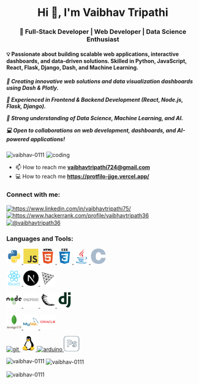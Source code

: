 <h1 align="center">Hi 👋, I'm Vaibhav Tripathi</h1>
<h3 align="center">🚀 Full-Stack Developer | Web Developer | Data Science Enthusiast</h3>
<h4>💡 Passionate about building scalable web applications, interactive dashboards, and data-driven solutions. Skilled in Python, JavaScript, React, Flask, Django, Dash, and Machine Learning.</h4>
<h5>
🔹 Creating innovative web solutions and data visualization dashboards using Dash & Plotly.

  
🔹 Experienced in Frontend & Backend Development (React, Node.js, Flask, Django).


🔹 Strong understanding of Data Science, Machine Learning, and AI.

💻 Open to collaborations on web development, dashboards, and AI-powered applications!
</h5>
<img align="right" alt="coding" width="400" src="https://user-images.githubusercontent.com/55389276/140866485-8fb1c876-9a8f-4d6a-98dc-08c4981eaf70.gif">

<p align="left"> <img src="https://komarev.com/ghpvc/?username=vaibhav-0111&label=Profile%20views&color=0e75b6&style=flat" alt="vaibhav-0111" /> </p>

- 📫 How to reach me **vaibhavtripathi724@gmail.com**
- 💻 How to reach me **https://protfilo-jjge.vercel.app/**


<h3 align="left">Connect with me:</h3>
<p align="left">
<a href="https://linkedin.com/in/https://www.linkedin.com/in/vaibhavtripathi75/" target="blank"><img align="center" src="https://raw.githubusercontent.com/rahuldkjain/github-profile-readme-generator/master/src/images/icons/Social/linked-in-alt.svg" alt="https://www.linkedin.com/in/vaibhavtripathi75/" height="30" width="40" /></a>
<a href="https://www.hackerrank.com/https://www.hackerrank.com/profile/vaibhavtripath36" target="blank"><img align="center" src="https://raw.githubusercontent.com/rahuldkjain/github-profile-readme-generator/master/src/images/icons/Social/hackerrank.svg" alt="https://www.hackerrank.com/profile/vaibhavtripath36" height="30" width="40" /></a>
<a href="https://www.hackerearth.com/@vaibhavtripath36" target="blank"><img align="center" src="https://raw.githubusercontent.com/rahuldkjain/github-profile-readme-generator/master/src/images/icons/Social/hackerearth.svg" alt="@vaibhavtripath36" height="30" width="40" /></a>
</p>

<h3 align="left">Languages and Tools:</h3>
<p align="left">
  <!-- Programming Languages -->
  <a href="https://www.python.org" target="_blank"> <img src="https://raw.githubusercontent.com/devicons/devicon/master/icons/python/python-original.svg" alt="python" width="40" height="40"/> </a>
  <a href="https://developer.mozilla.org/en-US/docs/Web/JavaScript" target="_blank"> <img src="https://raw.githubusercontent.com/devicons/devicon/master/icons/javascript/javascript-original.svg" alt="javascript" width="40" height="40"/> </a>
  <a href="https://www.w3.org/html/" target="_blank"> <img src="https://raw.githubusercontent.com/devicons/devicon/master/icons/html5/html5-original-wordmark.svg" alt="html5" width="40" height="40"/> </a>
  <a href="https://www.w3schools.com/css/" target="_blank"> <img src="https://raw.githubusercontent.com/devicons/devicon/master/icons/css3/css3-original-wordmark.svg" alt="css3" width="40" height="40"/> </a>
  <a href="https://www.java.com" target="_blank"> <img src="https://raw.githubusercontent.com/devicons/devicon/master/icons/java/java-original.svg" alt="java" width="40" height="40"/> </a>
  <a href="https://www.cprogramming.com/" target="_blank"> <img src="https://raw.githubusercontent.com/devicons/devicon/master/icons/c/c-original.svg" alt="c" width="40" height="40"/> </a>

  <!-- Frontend & JS Frameworks -->
  <a href="https://reactjs.org/" target="_blank"> <img src="https://raw.githubusercontent.com/devicons/devicon/master/icons/react/react-original-wordmark.svg" alt="react" width="40" height="40"/> </a>
  <a href="https://nextjs.org/" target="_blank"> <img src="https://raw.githubusercontent.com/devicons/devicon/master/icons/nextjs/nextjs-original.svg" alt="nextjs" width="40" height="40"/> </a>
  <a href="https://threejs.org/" target="_blank"> <img src="https://raw.githubusercontent.com/devicons/devicon/master/icons/threejs/threejs-original.svg" alt="threejs" width="40" height="40"/> </a>

  <!-- Backend -->
  <a href="https://nodejs.org/" target="_blank"> <img src="https://raw.githubusercontent.com/devicons/devicon/master/icons/nodejs/nodejs-original-wordmark.svg" alt="nodejs" width="40" height="40"/> </a>
  <a href="https://expressjs.com/" target="_blank"> <img src="https://raw.githubusercontent.com/devicons/devicon/master/icons/express/express-original-wordmark.svg" alt="express" width="40" height="40"/> </a>
  <a href="https://flask.palletsprojects.com/" target="_blank"> <img src="https://raw.githubusercontent.com/devicons/devicon/master/icons/flask/flask-original.svg" alt="flask" width="40" height="40"/> </a>
  <a href="https://www.djangoproject.com/" target="_blank"> <img src="https://raw.githubusercontent.com/devicons/devicon/master/icons/django/django-plain.svg" alt="django" width="40" height="40"/> </a>

  <!-- Databases -->
  <a href="https://www.mongodb.com/" target="_blank"> <img src="https://raw.githubusercontent.com/devicons/devicon/master/icons/mongodb/mongodb-original-wordmark.svg" alt="mongodb" width="40" height="40"/> </a>
  <a href="https://www.mysql.com/" target="_blank"> <img src="https://raw.githubusercontent.com/devicons/devicon/master/icons/mysql/mysql-original-wordmark.svg" alt="mysql" width="40" height="40"/> </a>
  <a href="https://www.oracle.com/" target="_blank"> <img src="https://raw.githubusercontent.com/devicons/devicon/master/icons/oracle/oracle-original.svg" alt="oracle" width="40" height="40"/> </a>

  <!-- Tools & Platforms -->
  <a href="https://git-scm.com/" target="_blank"> <img src="https://www.vectorlogo.zone/logos/git-scm/git-scm-icon.svg" alt="git" width="40" height="40"/> </a>
  <a href="https://www.linux.org/" target="_blank"> <img src="https://raw.githubusercontent.com/devicons/devicon/master/icons/linux/linux-original.svg" alt="linux" width="40" height="40"/> </a>
  <a href="https://www.arduino.cc/" target="_blank"> <img src="https://cdn.worldvectorlogo.com/logos/arduino-1.svg" alt="arduino" width="40" height="40"/> </a>
  <a href="https://www.photoshop.com/" target="_blank"> <img src="https://raw.githubusercontent.com/devicons/devicon/master/icons/photoshop/photoshop-line.svg" alt="photoshop" width="40" height="40"/> </a>
</p>


<p><img align="left" src="https://github-readme-stats.vercel.app/api/top-langs?username=vaibhav-0111&show_icons=true&locale=en&layout=compact" alt="vaibhav-0111" /></p>

<p>&nbsp;<img align="center" src="https://github-readme-stats.vercel.app/api?username=vaibhav-0111&show_icons=true&locale=en" alt="vaibhav-0111" /></p>

<p><img align="center" src="https://github-readme-streak-stats.herokuapp.com/?user=vaibhav-0111&" alt="vaibhav-0111" /></p>
